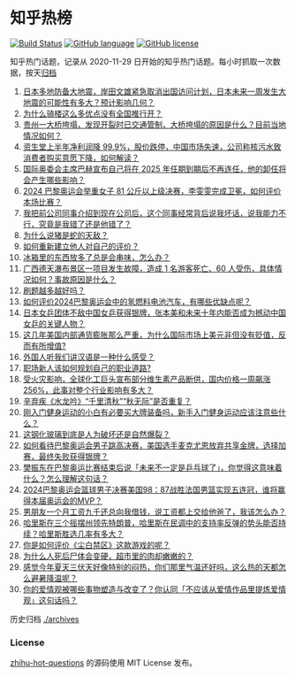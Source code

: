 # 知乎热榜
[![Build Status](https://github.com/ToWeLong/zhihu-hot-questions/workflows/CI/badge.svg)](https://github.com/ToWeLong/zhihu-hot-questions/actions)
[![GitHub language](https://img.shields.io/badge/language-golang-orange.svg)](https://golang.org/)
[![GitHub license](https://img.shields.io/github/license/ToWeLong/zhihu-hot-questions)](https://github.com/ToWeLong/zhihu-hot-questions/blob/main/LICENSE)

知乎热门话题，记录从 2020-11-29 日开始的知乎热门话题。每小时抓取一次数据，按天[归档](./archives)

<!-- BEGIN -->

1. [日本多地防备大地震，岸田文雄紧急取消出国访问计划，日本未来一周发生大地震的可能性有多大？预计影响几何？](https://www.zhihu.com/question/663927700)
1. [为什么骑楼这么多优点没有全国推行开？](https://www.zhihu.com/question/663488574)
1. [贵州一大桥垮塌，发现开裂时已交通管制，大桥垮塌的原因是什么？目前当地情况如何？](https://www.zhihu.com/question/663844759)
1. [资生堂上半年净利润降 99.9%，股价跌停，中国市场失速，公司称核污水致消费者购买意愿下降，如何解读？](https://www.zhihu.com/question/663921433)
1. [国际奥委会主席巴赫宣布自己将在 2025 年任期到期后不再连任，他的卸任将会产生哪些影响？](https://www.zhihu.com/question/663987567)
1. [2024 巴黎奥运会举重女子 81 公斤以上级决赛，李雯雯完成卫冕，如何评价本场比赛？](https://www.zhihu.com/question/664006130)
1. [我把前公司同事介绍到现在公司后，这个同事经常背后说我坏话，说我能力不行，究竟是我错了还是他错了？](https://www.zhihu.com/question/663801491)
1. [为什么说猪是蛇的天敌？](https://www.zhihu.com/question/571047539)
1. [如何重新建立他人对自己的评价？](https://www.zhihu.com/question/663882197)
1. [冰箱里的东西放多了总是会串味，怎么办？](https://www.zhihu.com/question/61127570)
1. [广西德天瀑布景区一项目发生故障，造成 1 名游客死亡、60 人受伤，具体情况如何？事故原因是什么？](https://www.zhihu.com/question/663952181)
1. [刷题越多越好吗？](https://www.zhihu.com/question/663787665)
1. [如何评价2024巴黎奥运会中的氢燃料电池汽车，有哪些优缺点呢？](https://www.zhihu.com/question/662872777)
1. [日本女乒团体不敌中国女乒获得银牌，张本美和未来十年内能否成为撼动中国女乒的关键人物？](https://www.zhihu.com/question/663959137)
1. [这几年美国内部通货膨胀那么严重，为什么国际市场上美元非但没有贬值，反而有所增值?](https://www.zhihu.com/question/663428040)
1. [外国人听我们讲汉语是一种什么感受？](https://www.zhihu.com/question/275656334)
1. [职场新人该如何规划自己的职业道路?](https://www.zhihu.com/question/662916102)
1. [受火灾影响，全球化工巨头宣布部分维生素产品断供，国内价格一周飙涨 256%，此事对整个行业影响有多大？](https://www.zhihu.com/question/663768979)
1. [辛弃疾《水龙吟》“千里清秋”“秋无际”是否重复？](https://www.zhihu.com/question/663881911)
1. [刚入门健身运动的小白有必要买大牌装备吗，新手入门健身运动应该注意些什么？](https://www.zhihu.com/question/664008598)
1. [这钢化玻璃到底是人为破坏还是自然爆裂？](https://www.zhihu.com/question/623198609)
1. [如何看待巴黎奥运会男子跳高决赛，美国选手麦克尤恩放弃共享金牌，选择加赛，最终失败获得银牌？](https://www.zhihu.com/question/663967258)
1. [樊振东在巴黎奥运比赛结束后说「未来不一定是乒乓球了」，你觉得这意味着什么？怎么理解这句话？](https://www.zhihu.com/question/663960931)
1. [2024巴黎奥运会篮球男子决赛美国98：87战胜法国男篮实现五连冠，谁将赢得本届奥运会的MVP？](https://www.zhihu.com/question/663974523)
1. [男朋友一个月工资九千还总向我借钱，说工资都上交给他爸了，我该怎么办？](https://www.zhihu.com/question/662526969)
1. [哈里斯在三个摇摆州领先特朗普，哈里斯在民调中的支持率反弹的势头能否持续？哈里斯胜选几率有多大？](https://www.zhihu.com/question/663993997)
1. [你是如何评价《尘白禁区》这款游戏的呢？](https://www.zhihu.com/question/662063812)
1. [为什么人死后尸体会变硬，超市里的肉却嫩嫩的？](https://www.zhihu.com/question/663163952)
1. [感觉今年夏天三伏天好像特别的闷热，你们那里气温还好吗，这么热的天都怎么避暑降温呢？](https://www.zhihu.com/question/663999624)
1. [你的爱情观被哪些事物塑造与改变了？你认同「不应该从爱情作品里提炼爱情观」这句话吗？](https://www.zhihu.com/question/662966863)

<!-- END -->

历史归档 [./archives](./archives)


### License
[zhihu-hot-questions](https://github.com/towelong/zhihu-hot-questions) 的源码使用 MIT License 发布。